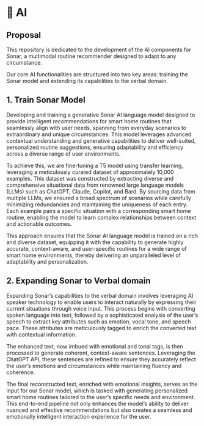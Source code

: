 # 🤖 AI

## Proposal
This repository is dedicated to the development of the AI components for Sonar, a multimodal routine recommender designed to adapt to any circumstance.

Our core AI functionalities are structured into two key areas: training the Sonar model and extending its capabilities to the verbal domain.

## 1. Train Sonar Model
 Developing and training a generative Sonar AI language model designed to provide intelligent recommendations for smart home routines that seamlessly align with user needs, spanning from everyday scenarios to extraordinary and unique circumstances. This model leverages advanced contextual understanding and generative capabilities to deliver well-suited, personalized routine suggestions, ensuring adaptability and efficiency across a diverse range of user environments.

 To achieve this, we are fine-tuning a T5 model using transfer learning, leveraging a meticulously curated dataset of approximately 10,000 examples. This dataset was constructed by extracting diverse and comprehensive situational data from renowned large language models (LLMs) such as ChatGPT, Claude, Copilot, and Bard. By sourcing data from multiple LLMs, we ensured a broad spectrum of scenarios while carefully minimizing redundancies and maintaining the uniqueness of each entry. Each example pairs a specific situation with a corresponding smart home routine, enabling the model to learn complex relationships between context and actionable outcomes.

 This approach ensures that the Sonar AI language model is trained on a rich and diverse dataset, equipping it with the capability to generate highly accurate, context-aware, and user-specific routines for a wide range of smart home environments, thereby delivering an unparalleled level of adaptability and personalization.

## 2. Expanding Sonar to Verbal domain
 Expanding Sonar’s capabilities to the verbal domain involves leveraging AI speaker technology to enable users to interact naturally by expressing their current situations through voice input. This process begins with converting spoken language into text, followed by a sophisticated analysis of the user’s speech to extract key attributes such as emotion, vocal tone, and speech pace. These attributes are meticulously tagged to enrich the converted text with contextual information.

 The enhanced text, now imbued with emotional and tonal tags, is then processed to generate coherent, context-aware sentences. Leveraging the ChatGPT API, these sentences are refined to ensure they accurately reflect the user’s emotions and circumstances while maintaining fluency and coherence.

 The final reconstructed text, enriched with emotional insights, serves as the input for our Sonar model, which is tasked with generating personalized smart home routines tailored to the user’s specific needs and environment. This end-to-end pipeline not only enhances the model’s ability to deliver nuanced and effective recommendations but also creates a seamless and emotionally intelligent interaction experience for the user.

